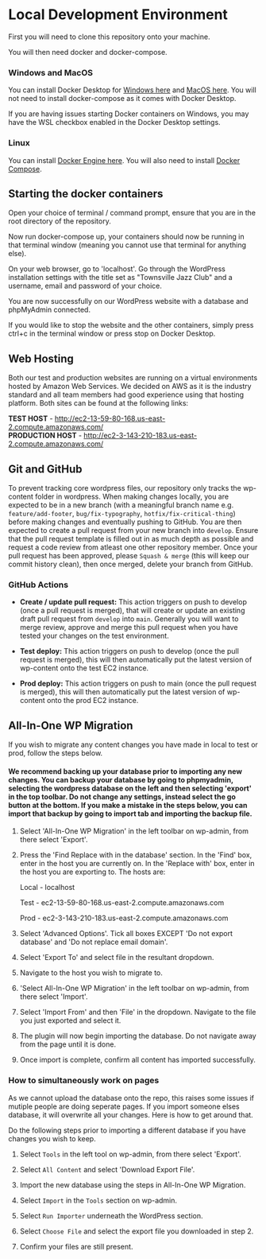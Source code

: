 # Local Development Environment

First you will need to clone this repository onto your machine.

You will then need docker and docker-compose.

### Windows and MacOS
You can install Docker Desktop for [Windows here](https://docs.docker.com/docker-for-windows/install/) and [MacOS here](https://docs.docker.com/docker-for-mac/install/). You will not need to install docker-compose as it comes with Docker Desktop.

If you are having issues starting Docker containers on Windows, you may have the WSL checkbox enabled in the Docker Desktop settings.
### Linux
You can install [Docker Engine here](https://docs.docker.com/engine/install/). You will also need to install [Docker Compose](https://docs.docker.com/compose/install/).

## Starting the docker containers

Open your choice of terminal / command prompt, ensure that you are in the root directory of the repository.

Now run docker-compose up, your containers should now be running in that terminal window (meaning you cannot use that terminal for anything else).

On your web browser, go to 'localhost'. Go through the WordPress installation settings with the title set as "Townsville Jazz Club" and a username, email and password of your choice.

You are now successfully on our WordPress website with a database and phpMyAdmin connected.

If you would like to stop the website and the other containers, simply press ctrl+c in the terminal window or press stop on Docker Desktop.

## Web Hosting
Both our test and production websites are running on a virtual environments hosted by Amazon Web Services. We decided on AWS as it is the industry standard and all team members had good experience using that hosting platform. Both sites can be found at the following links:

**TEST HOST** - http://ec2-13-59-80-168.us-east-2.compute.amazonaws.com/  
**PRODUCTION HOST** - http://ec2-3-143-210-183.us-east-2.compute.amazonaws.com/

## Git and GitHub

To prevent tracking core wordpress files, our repository only tracks the wp-content folder in wordpress. When making changes locally, you are expected to be in a new branch (with a meaningful branch name e.g. `feature/add-footer`, `bug/fix-typography`, `hotfix/fix-critical-thing`) before making changes and eventually pushing to GitHub. You are then expected to create a pull request from your new branch into `develop`. Ensure that the pull request template is filled out in as much depth as possible and request a code review from atleast one other repository member. Once your pull request has been approved, please `Squash & merge` (this will keep our commit history clean), then once merged, delete your branch from GitHub.

### GitHub Actions

- __Create / update pull request:__ This action triggers on push to develop (once a pull request is merged), that will create or update an existing draft pull request from `develop` into `main`. Generally you will want to merge review, approve and merge this pull request when you have tested your changes on the test environment.

- __Test deploy:__ This action triggers on push to develop (once the pull request is merged), this will then automatically put the latest version of wp-content onto the test EC2 instance.

- __Prod deploy:__ This action triggers on push to main (once the pull request is merged), this will then automatically put the latest version of wp-content onto the prod EC2 instance.

## All-In-One WP Migration
If you wish to migrate any content changes you have made in local to test or prod, follow the steps below.

#### We recommend backing up your database prior to importing any new changes. You can backup your database by going to phpmyadmin, selecting the wordpress database on the left and then selecting 'export' in the top toolbar. Do not change any settings, instead select the go button at the bottom. If you make a mistake in the steps below, you can import that backup by going to import tab and importing the backup file.
 
1. Select 'All-In-One WP Migration' in the left toolbar on wp-admin, from there select 'Export'.

2. Press the 'Find <text> Replace with <another-text> in the database' section. In the 'Find' box, enter in the host you are currently on. In the 'Replace with' box, enter in the host you are exporting to. The hosts are:

	Local - localhost
	
	Test - ec2-13-59-80-168.us-east-2.compute.amazonaws.com
	
	Prod - ec2-3-143-210-183.us-east-2.compute.amazonaws.com
	
3. Select 'Advanced Options'. Tick all boxes EXCEPT 'Do not export database' and 'Do not replace email domain'.

4. Select 'Export To' and select file in the resultant dropdown.

5. Navigate to the host you wish to migrate to.

6. 'Select All-In-One WP Migration' in the left toolbar on wp-admin, from there select 'Import'.

7. Select 'Import From' and then 'File' in the dropdown. Navigate to the file you just exported and select it.

8. The plugin will now begin importing the database. Do not navigate away from the page until it is done.

9. Once import is complete, confirm all content has imported successfully.

### How to simultaneously work on pages

As we cannot upload the database onto the repo, this raises some issues if mutiple people are doing seperate pages. If you import someone elses database, it will overwrite all your changes. Here is how to get around that.

Do the following steps prior to importing a different database if you have changes you wish to keep.

1. Select `Tools` in the left tool on wp-admin, from there select 'Export'.

2. Select `All Content` and select 'Download Export File'.

3. Import the new database using the steps in All-In-One WP Migration.

4. Select `Import` in the `Tools` section on wp-admin.

5. Select `Run Importer` underneath the WordPress section.

6. Select `Choose File` and select the export file you downloaded in step 2.

7. Confirm your files are still present.
